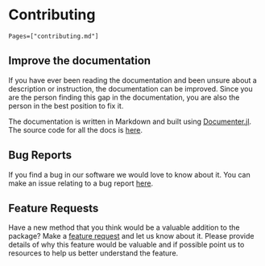 
# Contributing 

```@contents
Pages=["contributing.md"]
```
## Improve the documentation
If you have ever been reading the documentation and been unsure about a description or instruction, the documentation can be improved. Since you are the person finding this gap in the documentation, you are also the person in the best position to fix it.

The documentation is written in Markdown and built using [Documenter.jl](https://documenter.juliadocs.org/stable/man/guide/). The source code for all the docs is [here](https://github.com/numlinalg/RLinearAlgebra.jl/tree/master/docs). 


## Bug Reports
If you find a bug in our software we would love to know about it. You can make an issue relating to a bug report [here](https://github.com/numlinalg/RLinearAlgebra.jl/issues/new?assignees=dmaldona%2C+npritch928%2C+vp314&labels=bug&projects=&template=bug_report.md&title=). 

## Feature Requests
Have a new method that you think would be a valuable addition to the package? Make a [feature request](https://github.com/numlinalg/RLinearAlgebra.jl/issues/new?assignees=dmaldona%2C+npritch928%2C+vp314&labels=enhancement&projects=&template=feature_request.md&title=) and let us know about it. Please provide details of why this feature would be valuable and if possible point us to resources to help us better understand the feature.


